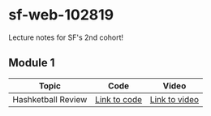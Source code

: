 # sf-web-102819
Lecture notes for SF's 2nd cohort!

## Module 1
| Topic            | Code                | Video                |
| -----            | ----                | -----                |
| Hashketball Review      | [Link to code](https://github.com/learn-co-students/sf-web-102819/tree/master/01-hashketball-review) | [Link to video](https://youtu.be/6CAr3pyDEX4) |
